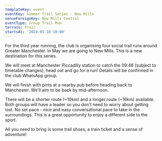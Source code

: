 ```yaml
---
templateKey: event
eventKey: Summer Trail Series - New Mills
venueForeignKey: New Mills Central
eventType: Group Trail Run
terrain: Trail
startsAt: '2024-05-18 10:00'
---
```

For the third year running, the club is organising four social trail runs around Greater Manchester. 
In May we are going to New Mills. This is a new destination for this series.

We will meet at Manchester Piccadilly station to catch the 09:48 (subject to timetable changes), head out 
and go for a run! Details will be confirmed in the club WhatsApp group.

We will finish with pints at a nearby pub before heading back to Manchester. We'll aim to be back by mid-afternoon. 

There will be a shorter route (~10km) and a longer route (~16km) available. Both groups will have a leader so you 
don't need to worry about getting lost. No set pace - nice and easy conversational pace to take in the surroundings. 
This is a great opportunity to enjoy a different side to the sport.

All you need to bring is some trail shoes, a train ticket and a sense of adventure!
